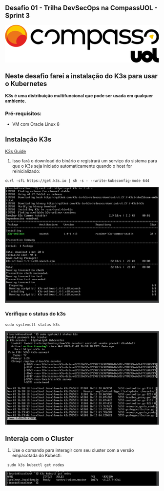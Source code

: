 ## Desafio 01 - Trilha DevSecOps na CompassUOL - Sprint 3
![Logo compass](./images/compass.png)

## Neste desafio farei a instalação do K3s para usar o Kubernetes
**K3s é uma distribuição multifuncional que pode ser usada em qualquer ambiente.**
### Pré-requisitos:
- VM com Oracle Linux 8

## Instalação K3s

[K3s Guide](https://docs.k3s.io/quick-start)

1. Isso fará o download do binário e registrará um serviço do sistema para que o K3s seja iniciado automaticamente quando o host for reinicializado:
```
curl -sfL https://get.k3s.io | sh -s - --write-kubeconfig-mode 644
```

![instalar k3s](./images/k3s-install.png)

### Verifique o status do k3s
```
sudo systemctl status k3s
```
![status k3s](./images/status.png)

## Interaja com o Cluster

1. Use o comando para interagir com seu cluster com a versão empacotada do Kubectl:
```
 sudo k3s kubectl get nodes
```
![kubectl](./images/k3s-kubectl.png)